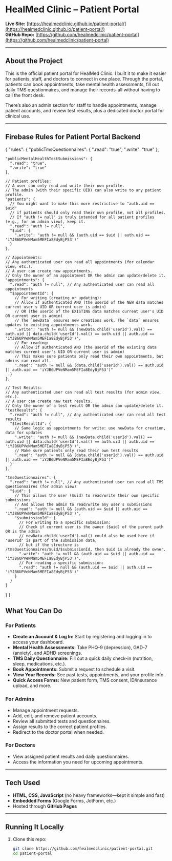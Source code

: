 # HealMed Clinic – Patient Portal

**Live Site:** [https://healmedclinic.github.io/patient-portal/](https://healmedclinic.github.io/patient-portal/)  
**GitHub Repo:** [https://github.com/healmedclinic/patient-portal](https://github.com/healmedclinic/patient-portal)

---

## About the Project

This is the official patient portal for HealMed Clinic. I built it to make it easier for patients, staff, and doctors to connect in one place. Through the portal, patients can book appointments, take mental health assessments, fill out daily TMS questionnaires, and manage their records-all without having to call the front desk.  

There’s also an admin section for staff to handle appointments, manage patient accounts, and review test results, plus a dedicated doctor portal for clinical use.

---

## Firebase Rules for Patient Portal Backend

{
  "rules": {
    "publicTmsQuestionnaires": {
      ".read": "true",
      ".write": "true"
    },

    "publicMentalHealthTestSubmissions": {
      ".read": "true",
      ".write": "true"
    },

    // Patient profiles:
    // A user can only read and write their own profile.
    // The admin (with their specific UID) can also write to any patient profile.
    "patients": {
      // You might want to make this more restrictive to "auth.uid == $uid"
      // if patients should only read their own profile, not all profiles.
      // If "auth != null" is truly intended for all patient profiles (e.g., for an admin view), keep it.
      ".read": "auth != null",
      "$uid": {
        ".write": "auth != null && (auth.uid == $uid || auth.uid == 'iYJB6UPVeNMam5MEFIa8EdyBjP53')"
      }
    },

    // Appointments:
    // Any authenticated user can read all appointments (for calendar view, etc.).
    // A user can create new appointments.
    // Only the owner of an appointment OR the admin can update/delete it.
    "appointments": {
      ".read": "auth != null", // Any authenticated user can read all appointments
      "$appointmentId": {
        // For writing (creating or updating):
        // Allow if authenticated AND (the userId of the NEW data matches current user's UID OR current user is admin)
        // OR (the userId of the EXISTING data matches current user's UID OR current user is admin)
        // The `newData` ensures new creations work. The `data` ensures updates to existing appointments work.
        ".write": "auth != null && (newData.child('userId').val() == auth.uid || data.child('userId').val() == auth.uid || auth.uid == 'iYJB6UPVeNMam5MEFIa8EdyBjP53')",
        // For reading:
        // Allow if authenticated AND (the userId of the existing data matches current user's UID OR current user is admin)
        // This makes sure patients only read their own appointments, but admins can read all.
        ".read": "auth != null && (data.child('userId').val() == auth.uid || auth.uid == 'iYJB6UPVeNMam5MEFIa8EdyBjP53')"
      }
    },

    // Test Results:
    // Any authenticated user can read all test results (for admin view, etc.).
    // A user can create new test results.
    // Only the owner of a test result OR the admin can update/delete it.
    "testResults": {
      ".read": "auth != null", // Any authenticated user can read all test results
      "$testResultId": {
        // Same logic as appointments for write: use newData for creation, data for updates
        ".write": "auth != null && (newData.child('userId').val() == auth.uid || data.child('userId').val() == auth.uid || auth.uid == 'iYJB6UPVeNMam5MEFIa8EdyBjP53')",
        // Make sure patients only read their own test results
        ".read": "auth != null && (data.child('userId').val() == auth.uid || auth.uid == 'iYJB6UPVeNMam5MEFIa8EdyBjP53')"
      }
    },

    "tmsQuestionnaires": {
      ".read": "auth != null", // Any authenticated user can read all TMS questionnaires (for admin view)
      "$uid": {
        // This allows the user ($uid) to read/write their own specific submissions
        // And allows the admin to read/write any user's submissions
        ".read": "auth != null && (auth.uid == $uid || auth.uid == 'iYJB6UPVeNMam5MEFIa8EdyBjP53')",
        "$submissionId": {
          // For writing to a specific submission:
          // Check if current user is the owner ($uid) of the parent path OR is the admin
          // newData.child('userId').val() could also be used here if 'userId' is part of the submission data,
          // but if the structure is /tmsQuestionnaires/$uid/$submissionId, then $uid is already the owner.
          ".write": "auth != null && (auth.uid == $uid || auth.uid == 'iYJB6UPVeNMam5MEFIa8EdyBjP53')",
          // For reading a specific submission:
          ".read": "auth != null && (auth.uid == $uid || auth.uid == 'iYJB6UPVeNMam5MEFIa8EdyBjP53')"
        }
      }
    }
  }
}

## What You Can Do

### For Patients
- **Create an Account & Log In:** Start by registering and logging in to access your dashboard.
- **Mental Health Assessments:** Take PHQ-9 (depression), GAD-7 (anxiety), and ADHD screenings.
- **TMS Daily Questionnaire:** Fill out a quick daily check-in (nutrition, sleep, medications, etc.).
- **Book Appointments:** Submit a request to schedule a visit.
- **View Your Records:** See past tests, appointments, and your profile info.
- **Quick Access Forms:** New patient form, TMS consent, ID/insurance upload, and more.

### For Admins
- Manage appointment requests.
- Add, edit, and remove patient accounts.
- Review all submitted tests and questionnaires.
- Assign results to the correct patient profiles.
- Redirect to the doctor portal when needed.

### For Doctors
- View assigned patient results and daily questionnaires.
- Access the information you need for upcoming appointments.

---

## Tech Used
- **HTML, CSS, JavaScript** (no heavy frameworks—kept it simple and fast)
- **Embedded Forms** (Google Forms, JotForm, etc.)
- Hosted through **GitHub Pages**

---

## Running It Locally

1. Clone this repo:
   ```bash
   git clone https://github.com/healmedclinic/patient-portal.git
   cd patient-portal
